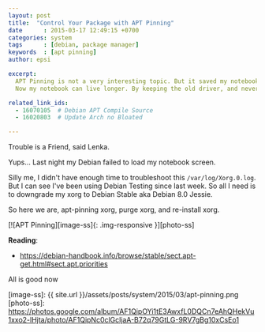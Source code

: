 ```yaml
---
layout: post
title:  "Control Your Package with APT Pinning"
date      : 2015-03-17 12:49:15 +0700
categories: system
tags      : [debian, package manager]
keywords  : [apt pinning]
author: epsi

excerpt:
  APT Pinning is not a very interesting topic. But it saved my notebook's life.
  Now my notebook can live longer. By keeping the old driver, and never update it ever.

related_link_ids: 
  - 16070105  # Debian APT Compile Source
  - 16020803  # Update Arch no Bloated

---
```



Trouble is a Friend, said Lenka.

Yups... Last night my Debian failed to load my notebook screen. 

Silly me, I didn't have enough time to troubleshoot this 
<code class="code-file">/var/log/Xorg.0.log</code>. 
But I can see I've been using Debian Testing since last week. 
So all I need is to downgrade my xorg to Debian Stable aka Debian 8.0 Jessie.

So here we are, apt-pinning xorg, purge xorg, and re-install xorg.

[![APT Pinning][image-ss]{: .img-responsive }][photo-ss]

**Reading**:<br/>
* <https://debian-handbook.info/browse/stable/sect.apt-get.html#sect.apt.priorities>

All is good now

[//]: <> ( -- -- -- links below -- -- -- )

[image-ss]: {{ site.url }}/assets/posts/system/2015/03/apt-pinning.png
[photo-ss]: https://photos.google.com/album/AF1QipOYi1tE3AwxfL0DQCn7eAhQHekVu1xxo2-lHjta/photo/AF1QipNc0clGcljaA-B72q79GtLG-9RV7gBg10xCsEo1

